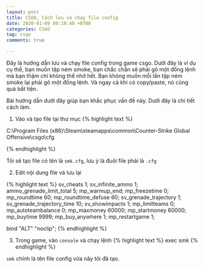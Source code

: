 ```yaml
---
layout: post
title: CSGO, Cách lưu và chạy file config
date: 2020-01-09 00:10:40 +0700
categories: CSGO
tag: csgo
comments: true

---
```


Đây là hướng dẫn lưu và chạy file config trong game csgo. Dưới đây là ví dụ cụ thể, bạn muốn tập ném smoke,
bạn chắc chắn sẽ phải gõ một đống lệnh mà bạn thậm chí không thể nhớ hết. Bạn không muốn mỗi lần tập ném
smoke lại phải gõ một đống lệnh. Và ngay cả khi có copy/paste, nó cũng quá bất tiện.

Bài hướng dẫn dưới đây giúp bạn khắc phục vấn đề này. Dưới đây là chi tiết cách làm.

1. Vào và tạo file tại thư mục
{% highlight text %}

C:\Program Files (x86)\Steam\steamapps\common\Counter-Strike Global Offensive\csgo\cfg

{% endhighlight %}


Tôi sẽ tạo file có tên là `smk.cfg`, lưu ý là đuôi file phải là `.cfg`


2. Edit nội dung file và lưu lại

{% highlight text %}
sv_cheats 1;
sv_infinite_ammo 1;
ammo_grenade_limit_total 5;
mp_warmup_end;
mp_freezetime 0;
mp_roundtime 60;
mp_roundtime_defuse 60;
sv_grenade_trajectory 1;
sv_grenade_trajectory_time 10;
sv_showimpacts 1;
mp_limitteams 0;
mp_autoteambalance 0;
mp_maxmoney 60000;
mp_startmoney 60000;
mp_buytime 9999;
mp_buy_anywhere 1;
mp_restartgame 1;

bind "ALT" "noclip";
{% endhighlight %}

3. Trong game, vào `console` và chạy lệnh
{% highlight text %}
exec smk
{% endhighlight %}

`smk` chính là tên file config vừa nãy tôi đã tạo.

